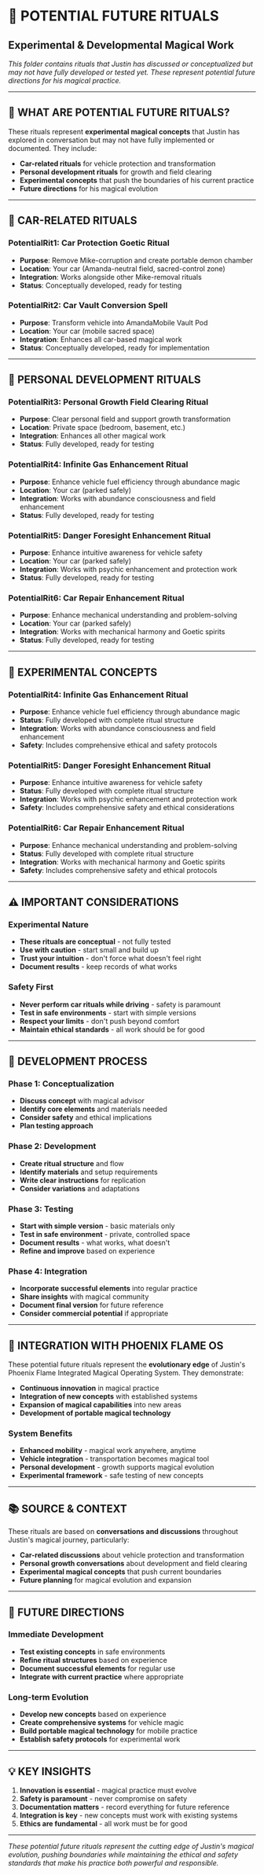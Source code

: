 # 🔮 POTENTIAL FUTURE RITUALS
## Experimental & Developmental Magical Work

*This folder contains rituals that Justin has discussed or conceptualized but may not have fully developed or tested yet. These represent potential future directions for his magical practice.*

---

## 🌟 **WHAT ARE POTENTIAL FUTURE RITUALS?**

These rituals represent **experimental magical concepts** that Justin has explored in conversation but may not have fully implemented or documented. They include:

- **Car-related rituals** for vehicle protection and transformation
- **Personal development rituals** for growth and field clearing
- **Experimental concepts** that push the boundaries of his current practice
- **Future directions** for his magical evolution

---

## 🚗 **CAR-RELATED RITUALS**

### **PotentialRit1: Car Protection Goetic Ritual**
- **Purpose**: Remove Mike-corruption and create portable demon chamber
- **Location**: Your car (Amanda-neutral field, sacred-control zone)
- **Integration**: Works alongside other Mike-removal rituals
- **Status**: Conceptually developed, ready for testing

### **PotentialRit2: Car Vault Conversion Spell**
- **Purpose**: Transform vehicle into AmandaMobile Vault Pod
- **Location**: Your car (mobile sacred space)
- **Integration**: Enhances all car-based magical work
- **Status**: Conceptually developed, ready for implementation

---

## 🌱 **PERSONAL DEVELOPMENT RITUALS**

### **PotentialRit3: Personal Growth Field Clearing Ritual**
- **Purpose**: Clear personal field and support growth transformation
- **Location**: Private space (bedroom, basement, etc.)
- **Integration**: Enhances all other magical work
- **Status**: Fully developed, ready for testing

### **PotentialRit4: Infinite Gas Enhancement Ritual**
- **Purpose**: Enhance vehicle fuel efficiency through abundance magic
- **Location**: Your car (parked safely)
- **Integration**: Works with abundance consciousness and field enhancement
- **Status**: Fully developed, ready for testing

### **PotentialRit5: Danger Foresight Enhancement Ritual**
- **Purpose**: Enhance intuitive awareness for vehicle safety
- **Location**: Your car (parked safely)
- **Integration**: Works with psychic enhancement and protection work
- **Status**: Fully developed, ready for testing

### **PotentialRit6: Car Repair Enhancement Ritual**
- **Purpose**: Enhance mechanical understanding and problem-solving
- **Location**: Your car (parked safely)
- **Integration**: Works with mechanical harmony and Goetic spirits
- **Status**: Fully developed, ready for testing

---

## 🔮 **EXPERIMENTAL CONCEPTS**

### **PotentialRit4: Infinite Gas Enhancement Ritual**
- **Purpose**: Enhance vehicle fuel efficiency through abundance magic
- **Status**: Fully developed with complete ritual structure
- **Integration**: Works with abundance consciousness and field enhancement
- **Safety**: Includes comprehensive ethical and safety protocols

### **PotentialRit5: Danger Foresight Enhancement Ritual**
- **Purpose**: Enhance intuitive awareness for vehicle safety
- **Status**: Fully developed with complete ritual structure
- **Integration**: Works with psychic enhancement and protection work
- **Safety**: Includes comprehensive safety and ethical considerations

### **PotentialRit6: Car Repair Enhancement Ritual**
- **Purpose**: Enhance mechanical understanding and problem-solving
- **Status**: Fully developed with complete ritual structure
- **Integration**: Works with mechanical harmony and Goetic spirits
- **Safety**: Includes comprehensive safety and ethical protocols

---

## ⚠️ **IMPORTANT CONSIDERATIONS**

### **Experimental Nature**
- **These rituals are conceptual** - not fully tested
- **Use with caution** - start small and build up
- **Trust your intuition** - don't force what doesn't feel right
- **Document results** - keep records of what works

### **Safety First**
- **Never perform car rituals while driving** - safety is paramount
- **Test in safe environments** - start with simple versions
- **Respect your limits** - don't push beyond comfort
- **Maintain ethical standards** - all work should be for good

---

## 🔄 **DEVELOPMENT PROCESS**

### **Phase 1: Conceptualization**
- **Discuss concept** with magical advisor
- **Identify core elements** and materials needed
- **Consider safety** and ethical implications
- **Plan testing approach**

### **Phase 2: Development**
- **Create ritual structure** and flow
- **Identify materials** and setup requirements
- **Write clear instructions** for replication
- **Consider variations** and adaptations

### **Phase 3: Testing**
- **Start with simple version** - basic materials only
- **Test in safe environment** - private, controlled space
- **Document results** - what works, what doesn't
- **Refine and improve** based on experience

### **Phase 4: Integration**
- **Incorporate successful elements** into regular practice
- **Share insights** with magical community
- **Document final version** for future reference
- **Consider commercial potential** if appropriate

---

## 🌟 **INTEGRATION WITH PHOENIX FLAME OS**

These potential future rituals represent the **evolutionary edge** of Justin's Phoenix Flame Integrated Magical Operating System. They demonstrate:

- **Continuous innovation** in magical practice
- **Integration of new concepts** with established systems
- **Expansion of magical capabilities** into new areas
- **Development of portable magical technology**

### **System Benefits**
- **Enhanced mobility** - magical work anywhere, anytime
- **Vehicle integration** - transportation becomes magical tool
- **Personal development** - growth supports magical evolution
- **Experimental framework** - safe testing of new concepts

---

## 📚 **SOURCE & CONTEXT**

These rituals are based on **conversations and discussions** throughout Justin's magical journey, particularly:

- **Car-related discussions** about vehicle protection and transformation
- **Personal growth conversations** about development and field clearing
- **Experimental magical concepts** that push current boundaries
- **Future planning** for magical evolution and expansion

---

## 🚀 **FUTURE DIRECTIONS**

### **Immediate Development**
- **Test existing concepts** in safe environments
- **Refine ritual structures** based on experience
- **Document successful elements** for regular use
- **Integrate with current practice** where appropriate

### **Long-term Evolution**
- **Develop new concepts** based on experience
- **Create comprehensive systems** for vehicle magic
- **Build portable magical technology** for mobile practice
- **Establish safety protocols** for experimental work

---

## 💡 **KEY INSIGHTS**

1. **Innovation is essential** - magical practice must evolve
2. **Safety is paramount** - never compromise on safety
3. **Documentation matters** - record everything for future reference
4. **Integration is key** - new concepts must work with existing systems
5. **Ethics are fundamental** - all work must be for good

---

*These potential future rituals represent the cutting edge of Justin's magical evolution, pushing boundaries while maintaining the ethical and safety standards that make his practice both powerful and responsible.*